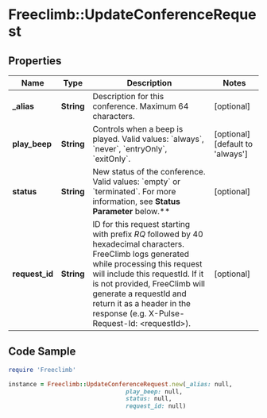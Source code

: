 # Freeclimb::UpdateConferenceRequest

## Properties

Name | Type | Description | Notes
------------ | ------------- | ------------- | -------------
**_alias** | **String** | Description for this conference. Maximum 64 characters. | [optional] 
**play_beep** | **String** | Controls when a beep is played. Valid values: &#x60;always&#x60;, &#x60;never&#x60;, &#x60;entryOnly&#x60;, &#x60;exitOnly&#x60;. | [optional] [default to &#39;always&#39;]
**status** | **String** | New status of the conference. Valid values: &#x60;empty&#x60; or &#x60;terminated&#x60;. For more information, see **Status Parameter** below.** | [optional] 
**request_id** | **String** | ID for this request starting with prefix *RQ* followed by 40 hexadecimal characters. FreeClimb logs generated while processing this request will include this requestId. If it is not provided, FreeClimb will generate a requestId and return it as a header in the response (e.g. X-Pulse-Request-Id: &lt;requestId&gt;). | [optional] 

## Code Sample

```ruby
require 'Freeclimb'

instance = Freeclimb::UpdateConferenceRequest.new(_alias: null,
                                 play_beep: null,
                                 status: null,
                                 request_id: null)
```


